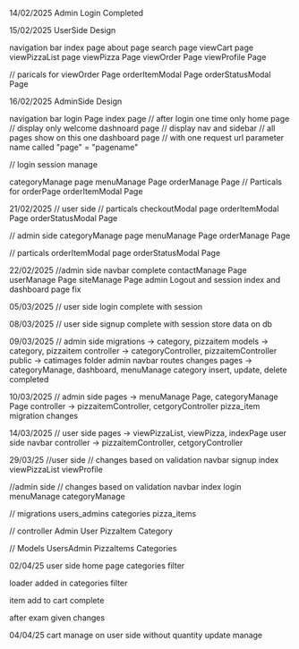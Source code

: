 14/02/2025
Admin Login Completed

15/02/2025
UserSide Design

navigation bar
index page
about page
search page
viewCart page
viewPizzaList page
viewPizza Page
viewOrder Page
viewProfile Page

// paricals for viewOrder Page
orderItemModal Page
orderStatusModal Page

16/02/2025
AdminSide Design

navigation bar
login Page
index page // after login one time only
home page // display only welcome
dashnoard page // display nav and sidebar 
// all pages show on this one dashboard page
// with one request url parameter name called "page" = "pagename"

// login session manage

categoryManage page
menuManage Page
orderManage Page
// Particals for orderPage
orderItemModal Page

21/02/2025
// user side 
// particals
checkoutModal page
orderItemModal Page
orderStatusModal Page

// admin side
categoryManage page
menuManage Page
orderManage Page

// particals
orderItemModal page
orderStatusModal Page

22/02/2025
//admin side
navbar complete
contactManage Page
userManage Page
siteManage Page
admin Logout and session
index and dashboard page fix

05/03/2025
// user side
login complete with session

08/03/2025
// user side
signup complete with session store data on db

09/03/2025
// admin side
migrations -> category, pizzaitem
models -> category, pizzaitem
controller -> categoryController, pizzaitemController
public -> catimages folder
admin navbar routes changes
pages -> categoryManage, dashboard, menuManage
category insert, update, delete completed

10/03/2025
// admin side
pages -> menuManage Page, categoryManage Page
controller -> pizzaitemController, cetgoryController
pizza_item migration changes

14/03/2025
// user side
pages -> viewPizzaList, viewPizza, indexPage
user side navbar
controller -> pizzaitemController, cetgoryController

29/03/25
//user side
// changes based on validation
navbar
signup
index
viewPizzaList
viewProfile

//admin side
// changes based on validation
navbar
index
login
menuManage
categoryManage

// migrations
users_admins
categories
pizza_items

// controller
Admin
User
PizzaItem
Category

// Models
UsersAdmin
PizzaItems
Categories

02/04/25
user side home page categories filter

loader added in categories filter

item add to cart complete

after exam given changes


04/04/25
cart manage on user side without quantity update manage